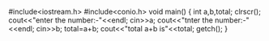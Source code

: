 #include<iostream.h>
#include<conio.h>
void main()
{
int a,b,total;
clrscr();
cout<<"enter the number:-"<<endl;
cin>>a;
cout<<"tnter the number:-"<<endl;
cin>>b;
total=a+b;
cout<<"total a+b is"<<total;
getch();
}
